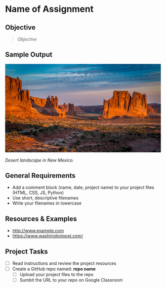 
# Name of Assignment

## Objective

> *Objective*


## Sample Output

![Albuquerque, New Mexico](nm-desert1.jpg)

*Desert landscape in New Mexico.*

## General Requirements

- Add a comment block (name, date, project name) to your project files (HTML, CSS, JS, Python)
- Use short, descriptive filenames
- Write your filenames in lowercase

## Resources & Examples

- http://www.example.com
- https://www.washingtonpost.com/

## Project Tasks

- [ ] Read instructions and review the project resources
- [ ] Create a GitHub repo named: **repo name**
    - [ ] Upload your project files to the repo
    - [ ] Sumbit the URL to your repo on Google Classroom
